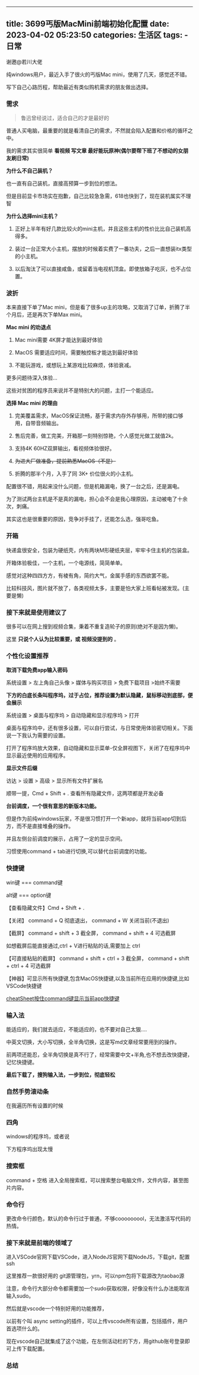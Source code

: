 
---
title: 3699丐版MacMini前端初始化配置
date: 2023-04-02 05:23:50
categories: 生活区
tags:
    - 日常
---

谢邀@若川大佬

纯windows用户，最近入手了很火的丐版Mac mini，使用了几天，感觉还不错。

写下自己心路历程，帮助最近有类似购机需求的朋友做出选择。

### 需求

> 鲁迅曾经说过，适合自己的才是最好的

普通人买电脑，最重要的就是看清自己的需求，不然就会陷入配置和价格的循环之中。

我的需求其实很简单 __看视频 写文章 最好能玩原神(偶尔要帮下班了不想动的女朋友刷日常)__

__为什么不自己装机？__

也一直有自己装机，直接高预算一步到位的想法。

但是目前显卡市场实在抱歉，自己比较急急需，618也快到了，现在装机属实不理智

__为什么选择mini主机？__

1. 正好上半年有好几款比较火的mini主机，并且这些主机的性价比比自己装机高得多。

2. 装过一台正常大小主机，摆放的时候着实费了一番功夫，之后一直想装itx类型的小主机。

3. 以后淘汰了可以直接咸鱼，或留着当电视机顶盒。即使放箱子吃灰，也不占位置。

### 波折

本来直接下单了Mac mini，但是看了很多up主的攻略，又取消了订单，折腾了半个月后，还是再次下单Max mini。

__Mac mini 的劝退点__

1. Mac mini需要 4K屏才能达到最好体验

2. MacOS 需要适应时间，需要触控板才能达到最好体验

3. 不能玩游戏，或想玩上某游戏比较麻烦，体验衰减。

更多问题待深入体验...

这些对贫困的程序员来说并不是特别大的问题，主打一个能适应。

__选择 Mac mini 的理由__

1. 完美覆盖需求，MacOS保证流畅，基于需求内存外存够用，所带的接口够用，自带音频输出。

2. 售后完善，做工完美，开箱那一刻特别惊艳，个人感觉光做工就值2k。

3. 支持4K 60HZ双屏输出，看视频体验很好。

4. ~~为进大厂做准备，提前熟悉MacOS（不是）~~

5. 折腾的那半个月，入手了同 3K+ 价位很火的小主机。

配置很不错，用起来没什么问题，但是机箱漏电，换了一台之后，还是漏电。

为了测试两台主机是不是真的漏电，担心会不会是我心理原因，主动被电了十余次，刺痛。

其实这也是很重要的原因，竞争对手挂了，还能怎么选，强哥吃鱼。

### 开箱

快递盒很安全，包装为硬纸壳，内有两块M形硬纸夹层，牢牢卡住主机的包装盒。

开箱体验极佳，一个主机，一个电源线，简简单单。

感觉对这种四四方方，有棱有角，简约大气，金属手感的东西欲罢不能。

比较科技风，图片就不放了，各类视频太多，主要是怕大家上班看帖被发现。(主要是懒)

### 接下来就是使用建议了

很多可以在网上搜到视频合集，秉着不重复造轮子的原则(绝对不是因为懒)。

这里 __只说个人认为比较重要，或 视频没提到的__ 。

### 个性化设置推荐

__取消下载免费app输入密码__

系统设置 > 左上角自己头像 > 媒体与购买项目 > 免费下载项目 >始终不需要

__下方的白底长条叫程序坞，过于占位，推荐设置为默认隐藏，鼠标移动到底部，便会展示__

系统设置 > 桌面与程序坞 > 自动隐藏和显示程序坞 > 打开

桌面与程序坞中，还有很多设置，可以自行尝试，与日常使用体验密切相关。下面说一下我认为需要的设置。

打开了程序坞放大效果，自动隐藏和显示菜单-仅全屏视图下，关闭了在程序坞中显示最近使用的应用程序。

__显示文件后缀__

访达 > 设置 > 高级 > 显示所有文件扩展名

顺带一提，Cmd + Shift + . 查看所有隐藏文件，这两项都是开发必备

__台前调度，一个很有意思的新版本功能。__

但是作为前纯windows玩家，不是很习惯打开一个新app，就将当前app切到后方，而不是直接堆叠的操作。

并且左侧台前调度的展示，占用了一定的显示空间。

习惯使用command + tab进行切换,可以替代台前调度的功能。

### 快捷键

win键 === command键

alt键 === option键

【查看隐藏文件】Cmd + Shift + .

【关闭】 command + Q 彻底退出， command + W 关闭当前(不退出)

【截屏】 command + shift + 3 截全屏， command + shift + 4 可选截屏

如想截屏后能直接通过,ctrl + V进行粘贴的话,需要加上 ctrl

【可直接粘贴的截屏】 command + shift + ctrl + 3 截全屏， command + shift + ctrl + 4 可选截屏

【神器】可显示所有快捷键,包含MacOS快捷键,以及当前所在应用的快捷键,比如VSCode快捷键

[cheatSheet按住command键显示当前app快捷键](https://free.com.tw/mac-app-cheatsheet/)

### 输入法

能适应的，我们就去适应，不能适应的，也不要对自己太狠....

中英文切换，大小写切换，全半角切换，这是写md文章经常要用到的操作。

前两项还能忍，全半角切换是真不行了，经常需要中文+半角,也不想去改快捷键，记忆快捷键。

__最后下载了，搜狗输入法，一步到位，彻底轻松__

### 自然手势滚动条

在我遍历所有设置的时候

### 四角

windows的程序坞，或者说

下方程序坞出现太慢

### 搜索框

command + 空格 进入全局搜索框，可以搜索整台电脑文件，文件内容，甚至图片内容。

### 命令行

更改命令行颜色，默认的命令行过于普通，不够cooooooool，无法激活写代码的热情。

### 接下来就是前端的领域了

进入VSCode官网下载VSCode，进入NodeJS官网下载NodeJS，下载git，配置ssh

这里推荐一款很好用的 git源管理包，yrn，可以npm包将下载源改为taobao源

注意，命令行大部分命令都需要加一个sudo获取权限，好像没有什么办法能取消输入sudo。

然后就是vscode一个特别好用的功能推荐，

以前有个叫 async setting的插件，可以上传vscode所有设置，包括插件，用户首选项什么的。

现在vscode自己就集成了这个功能，在左侧活动栏的下方，用github账号登录即可上传下载配置。

### 总结

